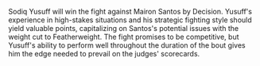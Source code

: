 Sodiq Yusuff will win the fight against Mairon Santos by Decision. Yusuff's experience in high-stakes situations and his strategic fighting style should yield valuable points, capitalizing on Santos's potential issues with the weight cut to Featherweight. The fight promises to be competitive, but Yusuff's ability to perform well throughout the duration of the bout gives him the edge needed to prevail on the judges' scorecards.